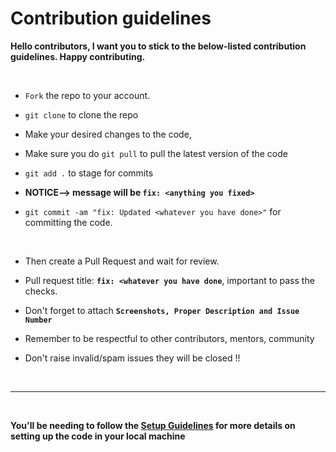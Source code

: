 # Contribution guidelines 

**Hello contributors, I want you to stick to the below-listed contribution guidelines. Happy contributing.**

<br/>


- `Fork` the repo to your account.
- `git clone` to clone the repo

- Make your desired changes to the code,
- Make sure you do `git pull` to pull the latest version of the code
- `git add .` to stage for commits
- **NOTICE--> message will be `fix: <anything you fixed>`**
- `git commit -am "fix: Updated <whatever you have done>"` for committing the code.

  <br/>

- Then create a Pull Request and wait for review.
- Pull request title: **`fix: <whatever you have done`**, important to pass the checks.
- Don't forget to attach **`Screenshots, Proper Description and Issue Number`**
- Remember to be respectful to other contributors, mentors, community
- Don't raise invalid/spam issues they will be closed !!

<br/>

---

<br/>

**You'll be needing to follow the [Setup Guidelines](https://github.com/IAmTamal/Milan/blob/main/rules/) for more details on setting up the code in your local machine**


